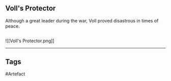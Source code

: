## Voll's Protector
Although a great leader during the war,
Voll proved disastrous in times of peace.
## 
![[Voll's Protector.png]]

---
## Tags
#Artefact
